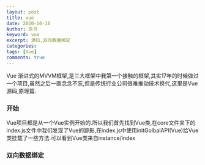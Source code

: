 ```yaml
---
layout: post
title: vue
date: 2020-10-16
Author: 念书
keyword: vue
excerpt: 源码,双向数据绑定
categories: 
tags: [Vue]
comments: true
---
```


Vue 渐进式的MVVM框架,是三大框架中我第一个接触的框架,其实17年的时候做过一个项目,虽然之后一直念念不忘,但是传统行业公司很难推动技术换代,这里是Vue源码,原理篇.

### 开始

​	Vue项目都是从一个Vue实例开始的.所以我们首先找到Vue类,在core文件夹下的index.js文件中我们发现了Vue的踪影,在index.js中使用initGolbalAPI(Vue)给Vue类挂载了一些方法.可以看到Vue类来自instance/index

### 双向数据绑定